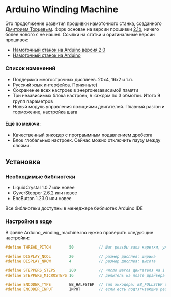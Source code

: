 # Arduino Winding Machine

Это продолжение развития прошивки намоточного станка, созданного [Дмитрием Торцевым](https://vk.com/club192215032). Форк основан на версии прошивки [2.1b](https://github.com/apaex/ArduinoWindingMachine/tree/2.1b), ничего более нового я не нашел. Ссылки на статьи и оригинальные версии прошивок:

* [Намоточный станок на Arduino версия 2.0](https://cxem.net/arduino/arduino245.php)
* [Намоточный станок на Arduino](https://cxem.net/arduino/arduino235.php)

### Список изменений

* Поддержка многострочных дисплеев. 20х4, 16х2 и т.п.
* Русский язык интерфейса. Прикиньте)
* Сохранение всех настроек в энергонезависимой памяти
* Три независимых блока настроек, в каждом по 3 обмотки. Итого 9 групп параметров
* Новый модуль управления позициями двигателей. Плавный разгон и торможение, настройка шага

#### Eщё по мелочи:

* Качественный энкодер с программным подавлением дребезга
* Блок глобальных настроек. Сейчас можно отключить паузу между слоями.

## Установка
### Необходимые библиотеки

* LiquidCrystal 1.0.7 или новее
* GyverStepper 2.6.2 или новее
* EnсButton 1.23.0 или новее

Все библиотеки доступны в менеджере библиотек Arduino IDE

### Настройки в коде
В файле Arduino_winding_machine.ino нужно проверить следующие настройки:

```cpp
#define THREAD_PITCH        50           // Шаг резьбы вала каретки, умноженный на 50

#define DISPLAY_NCOL        20           // размер дисплея: ширина
#define DISPLAY_NROW        4            // размер дисплея: высота

#define STEPPERS_STEPS      200          // число шагов двигателя на 1 оборот
#define STEPPERS_MICROSTEPS 16           // делитель на плате драйвера двигателя

#define ENCODER_TYPE        EB_HALFSTEP  // тип энкодера: EB_FULLSTEP или EB_HALFSTEP. если энкодер делает один поворот за два щелчка, нужно изменить настройку
#define ENCODER_INPUT       INPUT        // если есть подтягивающие резисторы - ставь INPUT, если нет - INPUT_PULLUP
```
